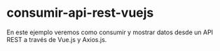 # consumir-api-rest-vuejs
En este ejemplo veremos como consumir y mostrar datos desde un API REST a través de Vue.js y Axios.js.
